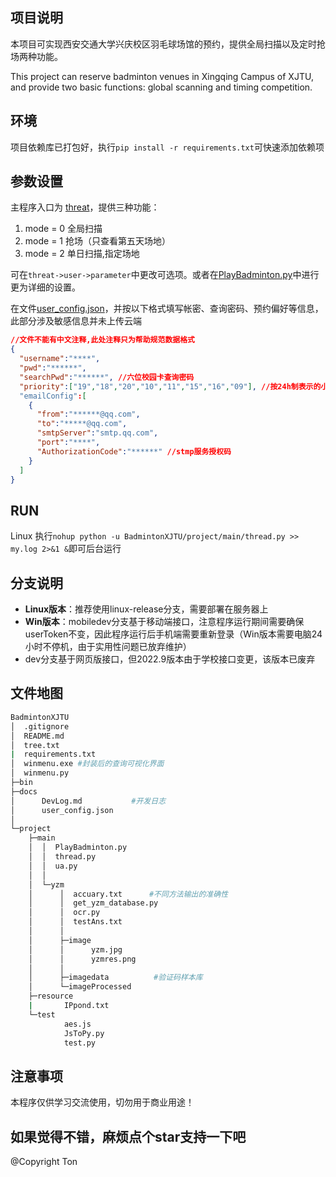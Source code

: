 ## 项目说明
本项目可实现西安交通大学兴庆校区羽毛球场馆的预约，提供全局扫描以及定时抢场两种功能。

This project can reserve badminton venues in Xingqing Campus of XJTU, and provide two basic functions: global scanning and timing competition.

## 环境
项目依赖库已打包好，执行`pip install -r requirements.txt`可快速添加依赖项

## 参数设置
主程序入口为 [threat](project/main/thread.py)，提供三种功能：
1. mode = 0 全局扫描  
2. mode = 1 抢场（只查看第五天场地） 
3. mode = 2  单日扫描,指定场地

可在`threat->user->parameter`中更改可选项。或者在[PlayBadminton.py](project/main/PlayBadminton.py)中进行更为详细的设置。

在文件[user_config.json](docs/user_config.json)，并按以下格式填写帐密、查询密码、预约偏好等信息，此部分涉及敏感信息并未上传云端
```json
//文件不能有中文注释,此处注释只为帮助规范数据格式
{
  "username":"****",
  "pwd":"******",
  "searchPwd":"******", //六位校园卡查询密码
  "priority":["19","18","20","10","11","15","16","09"], //按24h制表示的小时优先级列表,20表示预约20；00——21:59的场地
  "emailConfig":[
    {
      "from":"******@qq.com",
      "to":"*****@qq.com",
      "smtpServer":"smtp.qq.com",
      "port":"****",
      "AuthorizationCode":"******" //stmp服务授权码
    }
  ]
}
```

## RUN
 Linux 执行``nohup python -u BadmintonXJTU/project/main/thread.py >> my.log 2>&1 &``即可后台运行

## 分支说明
- **Linux版本**：推荐使用linux-release分支，需要部署在服务器上
- **Win版本**：mobiledev分支基于移动端接口，注意程序运行期间需要确保userToken不变，因此程序运行后手机端需要重新登录（Win版本需要电脑24小时不停机，由于实用性问题已放弃维护）
- dev分支基于网页版接口，但2022.9版本由于学校接口变更，该版本已废弃


## 文件地图
```bash
BadmintonXJTU
│  .gitignore
│  README.md
│  tree.txt
|  requirements.txt
│  winmenu.exe #封装后的查询可视化界面
│  winmenu.py
├─bin
├─docs
│      DevLog.md           #开发日志
│      user_config.json
│      
└─project
    ├─main
    │  │  PlayBadminton.py
    │  │  thread.py
    │  │  ua.py
    │  │  
    │  └─yzm
    │      │  accuary.txt      #不同方法输出的准确性
    │      │  get_yzm_database.py
    │      │  ocr.py
    │      │  testAns.txt
    │      │  
    │      ├─image
    │      │      yzm.jpg
    │      │      yzmres.png
    │      │      
    │      ├─imagedata          #验证码样本库
    │      └─imageProcessed    
    ├─resource
    |       IPpond.txt         
    └─test
            aes.js
            JsToPy.py
            test.py
```   
## 注意事项
本程序仅供学习交流使用，切勿用于商业用途！


如果觉得不错，麻烦点个star支持一下吧
---
@Copyright Ton

